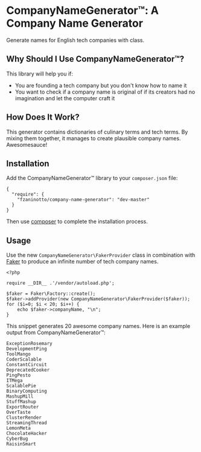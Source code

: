 CompanyNameGenerator™: A Company Name Generator
===============================================

Generate names for English tech companies with class.

Why Should I Use CompanyNameGenerator™?
---------------------------------------

This library will help you if:

 * You are founding a tech company but you don't know how to name it
 * You want to check if a company name is original of if its creators had no imagination and let the computer craft it

How Does It Work?
-----------------

This generator contains dictionaries of culinary terms and tech terms. By mixing them together, it manages to create plausible company names. Awesomesauce!

Installation
------------

Add the CompanyNameGenerator™ library to your `composer.json` file:

    {
      "require": {
        "fzaninotto/company-name-generator": "dev-master"
      }
    }

Then use [composer](http://getcomposer.org/doc/00-intro.md) to complete the installation process.

Usage
-----

Use the new `CompanyNameGenerator\FakerProvider` class in combination with [Faker](https://github.com/fzaninotto/Faker) to produce an infinite number of tech company names.

    <?php

    require __DIR__ .'/vendor/autoload.php';

    $faker = Faker\Factory::create();
    $faker->addProvider(new CompanyNameGenerator\FakerProvider($faker));
    for ($i=0; $i < 20; $i++) {
        echo $faker->companyName, "\n";
    }

This snippet generates 20 awesome company names. Here is an example output from CompanyNameGenerator™:

    ExceptionRosemary
    DevelopmentPing
    ToolMango
    CoderScalable
    ConstantCircuit
    DeprecatedCooker
    PingPesto
    ITMega
    ScalablePie
    BinaryComputing
    MashupMill
    StuffMashup
    ExportRouter
    OverTaste
    ClusterRender
    StreamingThread
    LemonMeta
    ChocolateHacker
    CyberBug
    RaisinSmart
